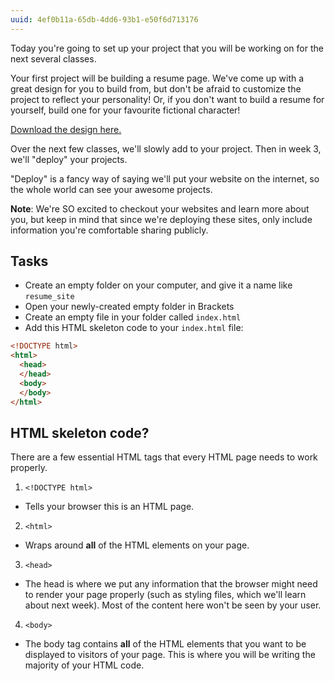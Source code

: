 ```yaml
---
uuid: 4ef0b11a-65db-4dd6-93b1-e50f6d713176
---
```


Today you're going to set up your project that you will be working on for the next several classes.


Your first project will be building a resume page. We've come up with a great design for you to build from, but don't be afraid to customize the project to reflect your personality! Or, if you don't want to build a resume for yourself, build one for your favourite fictional character!


[Download the design here.](https://cl.ly/2u3D2E2f1m08)

Over the next few classes, we'll slowly add to your project. Then in week 3, we'll "deploy" your projects.

"Deploy" is a fancy way of saying we'll put your website on the internet, so the whole world can see your awesome projects.

**Note**: We're SO excited to checkout your websites and learn more about you, but keep in mind that since we're deploying these sites, only include information you're comfortable sharing publicly.

## Tasks

- Create an empty folder on your computer, and give it a name like `resume_site`
- Open your newly-created empty folder in Brackets
- Create an empty file in your folder called `index.html`
- Add this HTML skeleton code to your `index.html` file:

```html
<!DOCTYPE html>
<html>
  <head>
  </head>
  <body>
  </body>
</html>
```

## HTML skeleton code?

There are a few essential HTML tags that every HTML page needs to work properly.

1. `<!DOCTYPE html>`
  - Tells your browser this is an HTML page.
2. `<html>`
  - Wraps around **all** of the HTML elements on your page.
3. `<head>`
  - The head is where we put any information that the browser might need to render your page properly (such as styling files, which we'll learn about next week). Most of the content here
  won't be seen by your user.
4. `<body>`
  - The body tag contains **all** of the HTML elements that you want to be displayed to visitors of your page. This is where you will be writing the majority of your HTML code.
